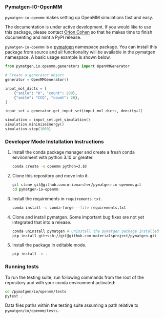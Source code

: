 ### Pymatgen-IO-OpenMM


`pymatgen-io-openmm` makes setting up OpenMM simulations fast and easy.

The documentation is under active development. If you would like to use this package,
please contact [Orion Cohen](https://orioncohen.com/) so that he makes
time to finish documenting and mint a PyPI release.

`pymatgen-io-openmm` is a [pymatgen](https://pymatgen.org/) namespace package.
You can install this package from source and all functionality
will be available in the pymatgen namespace. A basic usage
example is shown below.

```python
from pymatgen.io.openmm.generators import OpenMMGenerator

# Create a generator object
generator = OpenMMGenerator()

input_mol_dicts = [
    {"smile": "O", "count": 200},
    {"smile": "CCO", "count": 20},
]

input_set = generator.get_input_set(input_mol_dicts, density=1)

simulation = input_set.get_simulation()
simulation.minimizeEnergy()
simulation.step(1000)
```

### Developer Mode Installation Instructions

1. Install the conda package manager and create a fresh conda environment
with python 3.10 or greater.

    ```bash
    conda create -n openmm python=3.10
    ```

2. Clone this repository and move into it.

    ```bash
    git clone git@github.com:orionarcher/pymatgen-io-openmm.git
    cd pymatgen-io-openmm
    ```

3. Install the requirements in `requirements.txt`.

    ```bash
    conda install -c conda-forge --file requirements.txt
    ```

4. Clone and install pymatgen. Some important bug fixes are not yet integrated that into a release.

    ```bash
    conda uninstall pymatgen # uninstall the pymatgen package installed in step 3
    pip install git+ssh://git@github.com:materialsproject/pymatgen.git
    ```

5. Install the package in editable mode.

    ```bash
    pip install -e .
    ```

### Running tests

To run the testing suite, run following commands from the root of the repository and with your
conda environment activated:

```bash
cd /pymatgen/io/openmm/tests
pytest .
```

Data files paths within the testing suite assuming a path relative to `pymatgen/io/openmm/tests`.
